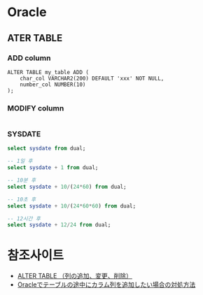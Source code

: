 # Oracle

## ATER TABLE 
### ADD column
```
ALTER TABLE my_table ADD (
    char_col VARCHAR2(200) DEFAULT 'xxx' NOT NULL,
    number_col NUMBER(10)
);
```

### MODIFY column
```

```

### SYSDATE
```SQL
select sysdate from dual;

-- 1일 후
select sysdate + 1 from dual;

-- 10분 후
select sysdate + 10/(24*60) from dual;

-- 10초 후
select sysdate + 10/(24*60*60) from dual;

-- 12시간 후
select sysdate + 12/24 from dual;
```

# 참조사이트
- [ALTER TABLE （列の追加、変更、削除）](https://www.shift-the-oracle.com/sql/alter-table-column.html)
- [Oracleでテーブルの途中にカラム列を追加したい場合の対処方法](http://replication.hatenablog.com/entry/20140225/1393293976)